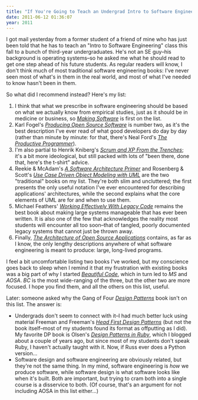 ```yaml
---
title: "If You're Going to Teach an Undergrad Intro to Software Engineering..."
date: 2011-06-12 01:36:07
year: 2011
---
```

I got mail yesterday from a former student of a friend of mine who has just been told that he has to teach an "Intro to Software Engineering" class this fall to a bunch of third-year undergraduates. He's not an SE guy–his background is operating systems–so he asked me what he should read to get one step ahead of his future students.  As regular readers will know, I don't think much of most traditional software engineering books: I've never seen most of what's in them in the real world, and most of what I've needed to know hasn't been in them.

So what did I recommend instead?  Here's my list:
<ol>
  <li>I think that what we prescribe in software engineering should be based on what we actually know from empirical studies, just as it should be in medicine or business, so <a href="http://www.amazon.com/Making-Software-Really-Works-Believe/dp/0596808321/"><em>Making Software</em></a> is first on the list.</li>
  <li>Karl Fogel's <a href="http://www.amazon.com/Producing-Open-Source-Software-Successful/dp/0596007590/"><em>Producing Open Source Software</em></a> is number two, as it's the best description I've ever read of what good developers do day by day (rather than minute by minute: for that, there's Neal Ford's <a href="http://www.amazon.com/Productive-Programmer-Theory-Practice-OReilly/dp/0596519788/"><em>The Productive Programmer</em></a>).</li>
  <li>I'm also partial to Henrik Kniberg's <a href="http://www.infoq.com/minibooks/scrum-xp-from-the-trenches"><em>Scrum and XP From the Trenches</em></a>; it's a bit more ideological, but still packed with lots of "been there, done that, here's the t-shirt" advice.</li>
  <li>Reekie &amp; McAdam's <a href="http://www.amazon.com/Software-Architecture-Primer-John-Reekie/dp/0646458418/"><em>A Software Architecture Primer</em></a> and Rosenberg &amp; Scott's <a href="http://www.amazon.com/Case-Driven-Object-Modeling-Addison-Wesley/dp/0201432897/"><em>Use Case Driven Object Modeling with UML</em></a> are the two "traditional" books on my list.  They're both slim and uncluttered; the first presents the only useful notation I've ever encountered for describing applications' architectures, while the second explains what the core elements of UML are for and when to use them.</li>
  <li>Michael Feathers' <a href="http://www.amazon.com/Working-Effectively-Legacy-Michael-Feathers/dp/0131177052/"><em>Working Effectively With Legacy Code</em></a> remains the best book about making large systems manageable that has ever been written.  It is also one of the few that acknowledges the reality most students will encounter all too soon–that of tangled, poorly documented legacy systems that cannot just be thrown away.</li>
  <li>Finally, <a href="http://aosabook.org"><em>The Architecture of Open Source Applications</em></a> contains, as far as I know, the only lengthy descriptions anywhere of what software engineering is meant to produce: large, long-lived programs.</li>
</ol>
I feel a bit uncomfortable listing two books I've worked, but my conscience goes back to sleep when I remind it that my frustration with existing books was a big part of why I started <a href="http://www.amazon.com/Beautiful-Code-Leading-Programmers-Practice/dp/0596510047/"><em>Beautiful Code</em></a>, which in turn led to <em>MS</em> and <em>AOSA</em>.  <em>BC</em> is the most wide-ranging of the three, but the other two are more focused.  I hope you find them, and all the others on this list, useful.

Later: someone asked why the Gang of Four <a href="http://www.amazon.com/Design-Patterns-Elements-Reusable-Object-Oriented/dp/0201633612/"><em>Design Patterns</em></a> book isn't on this list. The answer is:
<ul>
  <li>Undergrads don't seem to connect with it–I had much better luck using material Freeman and Freeman's <a href="http://www.amazon.com/First-Design-Patterns-Elisabeth-Freeman/dp/0596007124/"><em>Head First Design Patterns</em></a> (but not the book itself–most of my students found its format as offputting as I did). My favorite DP book is Olsen's <a href="http://www.amazon.com/Design-Patterns-Ruby-Russ-Olsen/dp/0321490452/"><em>Design Patterns in Ruby</em></a>, which I blogged about a couple of years ago, but since most of my students don't speak Ruby, I haven't actually taught with it.  Now, if Russ ever does a Python version...</li>
  <li>Software design and software engineering are obviously related, but they're not the same thing.  In my mind, software engineering is <em>how</em> we produce software, while software design is what software looks like when it's built.  Both are important, but trying to cram both into a single course is a disservice to both.  (Of course, that's an argument for not including AOSA in this list either...)</li>
</ul>
